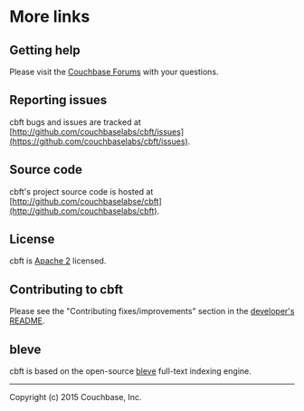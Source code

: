 # More links

## Getting help

Please visit the [Couchbase Forums](https://forums.couchbase.com/) with your questions.

## Reporting issues

cbft bugs and issues are tracked at [http://github.com/couchbaselabs/cbft/issues](https://github.com/couchbaselabs/cbft/issues).

## Source code

cbft's project source code is hosted at [http://github.com/couchbaselabse/cbft](http://github.com/couchbaselabs/cbft).

## License

cbft is [Apache 2](https://github.com/couchbaselabs/cbft/blob/master/LICENSE) licensed.

## Contributing to cbft

Please see the "Contributing fixes/improvements"
section in the
[developer's README](https://github.com/couchbaselabs/cbft/blob/master/README-dev.md).

## bleve

cbft is based on the open-source [bleve](http://blevesearch.com)
full-text indexing engine.

---

Copyright (c) 2015 Couchbase, Inc.
